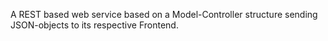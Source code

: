 A REST based web service based on a Model-Controller structure sending JSON-objects to its respective Frontend.